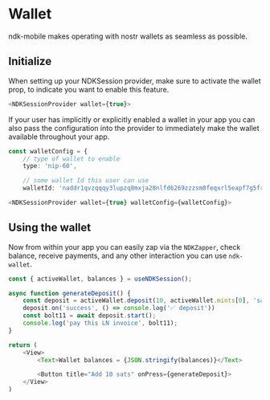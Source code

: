 # Wallet

ndk-mobile makes operating with nostr wallets as seamless as possible.

## Initialize

When setting up your NDKSession provider, make sure to activate the wallet prop, to indicate you want to enable this feature.

```ts
<NDKSessionProvider wallet={true}>
```

If your user has implicitly or explicitly enabled a wallet in your app you can also pass the configuration into the provider to immediately make the wallet available throughout your app.

```ts
const walletConfig = {
    // type of wallet to enable
    type: 'nip-60',

    // some wallet Id this user can use
    walletId: 'naddr1qvzqqqy3lupzq8mxja28nlfd6269zzzsm8feqxrl5eapf7g5fretnpucjh0xlannqythwumn8ghj7un9d3shjtnswf5k6ctv9ehx2ap0qqgx5un0weuxsmp5w4ax2e3cwe382kngsvc'

<NDKSessionProvider wallet={true} walletConfig={walletConfig}>
```

## Using the wallet

Now from within your app you can easily zap via the `NDKZapper`, check balance, receive payments, and any other interaction you can use `ndk-wallet`.

```ts
const { activeWallet, balances } = useNDKSession();

async function generateDeposit() {
    const deposit = activeWallet.deposit(10, activeWallet.mints[0], 'sat');
    deposit.on('success', () => console.log('✅ deposit'))
    const bolt11 = await deposit.start();
    console.log('pay this LN invoice', bolt11);
}

return (
    <View>
        <Text>Wallet balances = {JSON.stringify(balances)}</Text>

        <Button title="Add 10 sats" onPress={generateDeposit}>
    </View>
)
```
